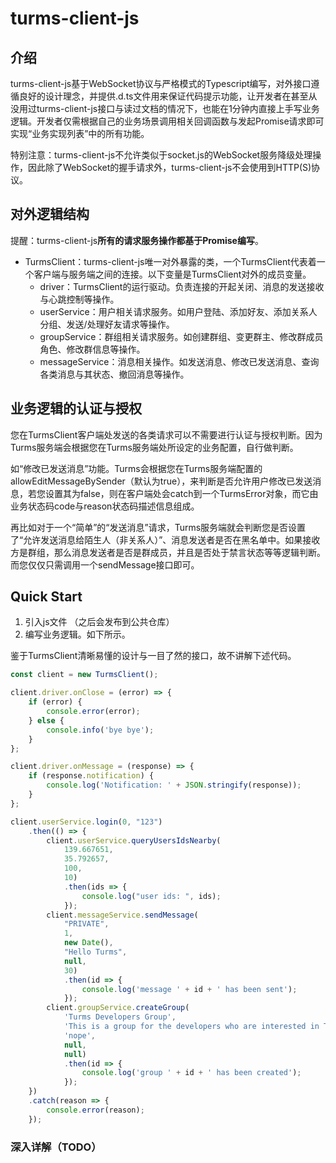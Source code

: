 # turms-client-js

## 介绍

turms-client-js基于WebSocket协议与严格模式的Typescript编写，对外接口遵循良好的设计理念，并提供.d.ts文件用来保证代码提示功能，让开发者在甚至从没用过turms-client-js接口与读过文档的情况下，也能在1分钟内直接上手写业务逻辑。开发者仅需根据自己的业务场景调用相关回调函数与发起Promise请求即可实现“业务实现列表”中的所有功能。

特别注意：turms-client-js不允许类似于socket.js的WebSocket服务降级处理操作，因此除了WebSocket的握手请求外，turms-client-js不会使用到HTTP(S)协议。

## 对外逻辑结构

提醒：turms-client-js**所有的请求服务操作都基于Promise编写**。

- TurmsClient：turms-client-js唯一对外暴露的类，一个TurmsClient代表着一个客户端与服务端之间的连接。以下变量是TurmsClient对外的成员变量。
  - driver：TurmsClient的运行驱动。负责连接的开起关闭、消息的发送接收与心跳控制等操作。
  - userService：用户相关请求服务。如用户登陆、添加好友、添加关系人分组、发送/处理好友请求等操作。
  - groupService：群组相关请求服务。如创建群组、变更群主、修改群成员角色、修改群信息等操作。
  - messageService：消息相关操作。如发送消息、修改已发送消息、查询各类消息与其状态、撤回消息等操作。

## 业务逻辑的认证与授权

您在TurmsClient客户端处发送的各类请求可以不需要进行认证与授权判断。因为Turms服务端会根据您在Turms服务端处所设定的业务配置，自行做判断。

如“修改已发送消息”功能。Turms会根据您在Turms服务端配置的allowEditMessageBySender（默认为true），来判断是否允许用户修改已发送消息，若您设置其为false，则在客户端处会catch到一个TurmsError对象，而它由业务状态码code与reason状态码描述信息组成。

再比如对于一个“简单”的“发送消息”请求，Turms服务端就会判断您是否设置了“允许发送消息给陌生人（非关系人）”、消息发送者是否在黑名单中。如果接收方是群组，那么消息发送者是否是群成员，并且是否处于禁言状态等等逻辑判断。而您仅仅只需调用一个sendMessage接口即可。

## Quick Start

1. 引入js文件<script src="../dist/turms-client.min.js"></script>
   （之后会发布到公共仓库）
2. 编写业务逻辑。如下所示。

鉴于TurmsClient清晰易懂的设计与一目了然的接口，故不讲解下述代码。

```javascript
const client = new TurmsClient();

client.driver.onClose = (error) => {
    if (error) {
        console.error(error);
    } else {
        console.info('bye bye');
    }
};

client.driver.onMessage = (response) => {
    if (response.notification) {
    	console.log('Notification: ' + JSON.stringify(response));
    }
};

client.userService.login(0, "123")
    .then(() => {
    	client.userService.queryUsersIdsNearby(
            139.667651,
        	35.792657,
        	100,
        	10)
        	.then(ids => {
        		console.log("user ids: ", ids);
    		});
    	client.messageService.sendMessage(
        	"PRIVATE",
        	1,
        	new Date(),
        	"Hello Turms",
        	null,
        	30)
        	.then(id => {
            	console.log('message ' + id + ' has been sent');
        	});
    	client.groupService.createGroup(
            'Turms Developers Group',
            'This is a group for the developers who are interested in Turms',
            'nope',
            null,
            null)
            .then(id => {
            	console.log('group ' + id + ' has been created');
        	});
	})
    .catch(reason => {
    	console.error(reason);
	});
```

### 深入详解（TODO）
